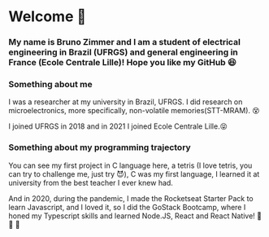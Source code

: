 # Welcome 👋

### My name is Bruno Zimmer and I am a student of electrical engineering in Brazil (UFRGS) and general engineering in France (Ecole Centrale Lille)! Hope you like my GitHub :satisfied:

### Something about me

I was a researcher at my university in Brazil, UFRGS. I did research on microelectronics, more specifically, non-volatile memories(STT-MRAM). :dizzy_face:

I joined UFRGS in 2018 and in 2021 I joined Ecole Centrale Lille.:stuck_out_tongue_closed_eyes:

### Something about my programming trajectory

You can see my first project in C language here, a tetris (I love tetris, you can try to challenge me, just try :smiling_imp:), C was my first language, I learned it at university from the best teacher I ever knew had.

<!--
Some time later I start coding in Python by myself and built two simple projects that I really like, a Snake and a Pacman, I love games.:video_game::space_invader:
-->

And in 2020, during the pandemic, I made the Rocketseat Starter Pack to learn Javascript, and I loved it, so I did the GoStack Bootcamp, where I honed my Typescript skills and learned Node.JS, React and React Native! :purple_heart: :rocket: :purple_heart:

<!--
**BrunoZimmer/BrunoZimmer** is a ✨ _special_ ✨ repository because its `README.md` (this file) appears on your GitHub profile.
-->
